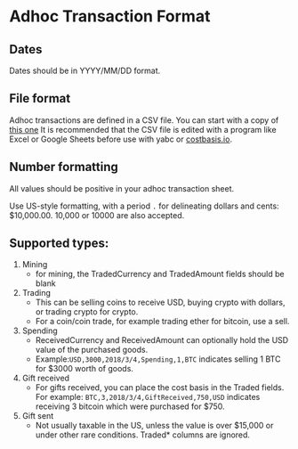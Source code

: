 # Adhoc Transaction Format
## Dates
Dates should be in YYYY/MM/DD format.

## File format
Adhoc transactions are defined in a CSV file. You can start with a copy of [this one](./adhoc.csv)
It is recommended that the CSV file is edited with a program like Excel or Google Sheets before use with yabc or [costbasis.io](https://costbasis.io).

## Number formatting
All values should be positive in your adhoc transaction sheet.

Use US-style formatting, with a period `.` for delineating dollars and cents: $10,000.00.
10,000 or 10000 are also accepted.

## Supported types:
1) Mining
    - for mining, the TradedCurrency and TradedAmount fields should be blank
2) Trading 
    - This can be selling coins to receive USD, buying crypto with dollars, or trading crypto for crypto.
    - For a coin/coin trade, for example trading ether for bitcoin, use a sell.
3) Spending
    - ReceivedCurrency and ReceivedAmount can optionally hold the USD value of the purchased goods.
    - Example:`USD,3000,2018/3/4,Spending,1,BTC` indicates selling 1 BTC for $3000 worth of goods.
4) Gift received
    - For gifts received, you can place the cost basis in the Traded fields. For example:
      `BTC,3,2018/3/4,GiftReceived,750,USD` indicates  receiving 3 bitcoin which were purchased for $750.
5) Gift sent
     - Not usually taxable in the US, unless the value is over $15,000 or under other rare conditions.
       Traded* columns are ignored.
